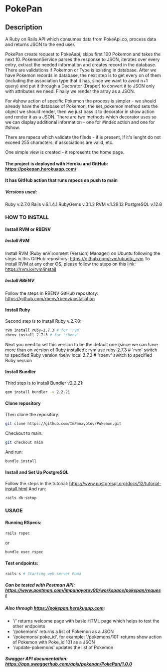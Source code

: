# PokePan
## Description
A Ruby on Rails API which consumes data from PokeApi.co, process data and returns JSON to the end user.

PokePan create request to PokeAapi, skips first 100 Pokemon and takes the next 10.
PokemonService parses the response to JSON, iterates over every entry, extract the needed information and creates record in the database.
There are validations if Pokemon or Type is existing in database. 
After we have Pokemon records in database, the next step is to get every on of them (including the association type that it has, since we want to avoid n+1 query) and put it through a Decorator (Draper) to convert it to JSON only with attributes we need. Finally we render the array as a JSON.

For #show action of specific Pokemon the process is simpler - we should already have the database of Pokemon, the set_pokemon method sets the object we should render, then we just pass it to decorator in show action and render it as a JSON. There are two methods which decorator uses so we can display additional information - one for #index action and one for #show.

There are rspecs which validate the fileds - if is present, if it's lenght do not exceed 255 characters, if associations are valid, etc.

One simple view is created - it represents the home page.

#### The project is deployed with Heroku and GitHub: https://pokepan.herokuapp.com/
#### It has GitHub action that runs rspecs on push to main

##### Versions used:
Ruby v.2.7.0
Rails v.6.1.4.1
RubyGems v.3.1.2
RVM v.1.29.12
PostgreSQL v.12.8


### HOW TO INSTALL
#### Install RVM or RBENV
##### Install RVM
Install RVM (Ruby enVironment (Version) Manager) on Ubuntu following the steps in this GitHub repository: https://github.com/rvm/ubuntu_rvm 
To install RVM at any other OS, please follow the steps on this link: https://rvm.io/rvm/install
##### Install RBENV
Follow the steps in RBENV GitHub repository: https://github.com/rbenv/rbenv#installation

#### Install Ruby
Second step is to install Ruby v.2.7.0:
```sh
rvm install ruby-2.7.3 # for 'rvm'
rbenv install 2.7.3 # for 'rbenv'
```
		
Next you need to set this version to be the default one (since we can have more than on version of Ruby installed):
		rvm use ruby-2.7.3 # 'rvm' switch to specified Ruby version
		rbenv local 2.7.3 # 'rbenv' switch to specified Ruby version

#### Install Bundler
Third step is to install Bundler v2.2.21:
```sh
gem install bundler -v 2.2.21
```
			
#### Clone repository
Then clone the repository:
```sh
git clone https://github.com/ImPanayotov/Pokemon.git
```
Checkout to main:
```sh
git checkout main
```
And run:
```sh
bundle install
```			
#### Install and Set Up PostgreSQL
Follow the steps in the tutorial: https://www.postgresql.org/docs/12/tutorial-install.html
And run:
```sh
rails db:setup
```
### USAGE
#### Running RSpecs:
```sh
rails rspec
```
or
```sh
bundle exec rspec
```
	
#### Test endpoints:
```sh
rails s # Starting web server Puma
```
##### Can be tested with Postman API: https://www.postman.com/impanayotov90/workspace/pokepan/request
##### Also through https://pokepan.herokuapp.com:
- '/' returns welcome page with basic HTML page which helps to test the other endpoints
- '/pokemons' returns a list of Pokemon as a JSON
- '/pokemons/:poke_id', for example: '/pokemons/101' returns show action of Pokemon with Poke_id 101 as a JSON
- '/update-pokemons' updates the list of Pokemon

##### Swagger API documentation: https://app.swaggerhub.com/apis/pokepan/PokePan/1.0.0
		